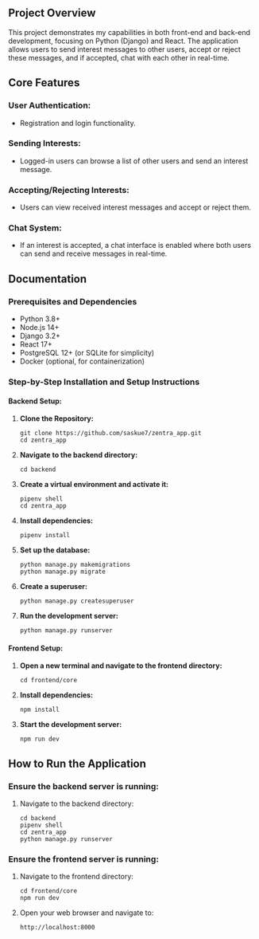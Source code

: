 ## Project Overview

This project demonstrates my capabilities in both front-end and back-end development, focusing on Python (Django) and React. The application allows users to send interest messages to other users, accept or reject these messages, and if accepted, chat with each other in real-time.

## Core Features

### User Authentication:
- Registration and login functionality.

### Sending Interests:
- Logged-in users can browse a list of other users and send an interest message.

### Accepting/Rejecting Interests:
- Users can view received interest messages and accept or reject them.

### Chat System:
- If an interest is accepted, a chat interface is enabled where both users can send and receive messages in real-time.

## Documentation

### Prerequisites and Dependencies

- Python 3.8+
- Node.js 14+
- Django 3.2+
- React 17+
- PostgreSQL 12+ (or SQLite for simplicity)
- Docker (optional, for containerization)

### Step-by-Step Installation and Setup Instructions

#### Backend Setup:

1. **Clone the Repository:**
   ```
   git clone https://github.com/saskue7/zentra_app.git
   cd zentra_app
   ```

2. **Navigate to the backend directory:**
   ```
   cd backend
   ```

3. **Create a virtual environment and activate it:**
   ```
   pipenv shell
   cd zentra_app
   ```

4. **Install dependencies:**
   ```
   pipenv install
   ```

5. **Set up the database:**
   ```
   python manage.py makemigrations
   python manage.py migrate
   ```

6. **Create a superuser:**
   ```
   python manage.py createsuperuser
   ```

7. **Run the development server:**
   ```
   python manage.py runserver
   ```

#### Frontend Setup:

1. **Open a new terminal and navigate to the frontend directory:**
   ```
   cd frontend/core
   ```

2. **Install dependencies:**
   ```
   npm install
   ```

3. **Start the development server:**
   ```
   npm run dev
   ```

## How to Run the Application

### Ensure the backend server is running:

1. Navigate to the backend directory:
   ```
   cd backend
   pipenv shell
   cd zentra_app
   python manage.py runserver
   ```

### Ensure the frontend server is running:

1. Navigate to the frontend directory:
   ```
   cd frontend/core
   npm run dev
   ```

2. Open your web browser and navigate to:
   ```
   http://localhost:8000
   ```

